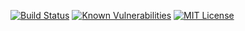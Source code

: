 [![Build Status](https://travis-ci.org/alan-nascimento/meli-product-finder-api.svg?branch=master)](https://travis-ci.org/alan-nascimento/meli-product-finder-api)
[![Known Vulnerabilities](https://snyk.io/test/github/alan-nascimento/product-finder-api/badge.svg)](https://snyk.io/test/github/alan-nascimento/product-finder-api)
[![MIT License](https://img.shields.io/badge/License-MIT-yellow.svg)](https://opensource.org/licenses/)
